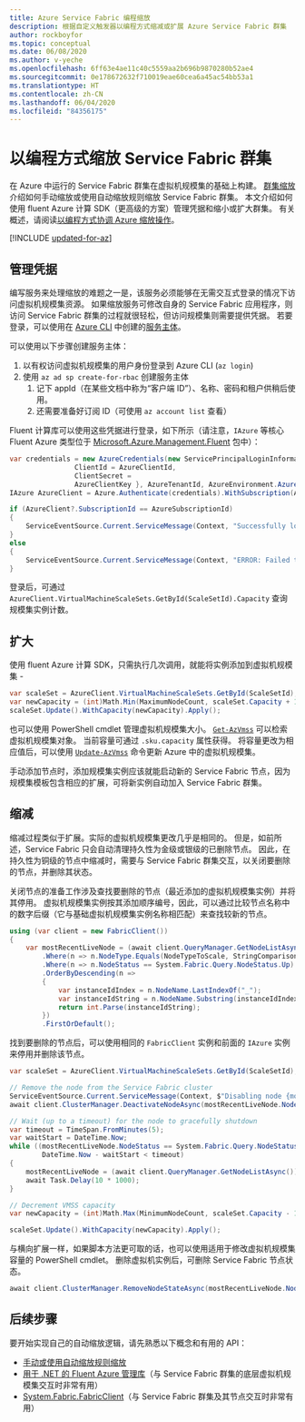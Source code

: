 ```yaml
---
title: Azure Service Fabric 编程缩放
description: 根据自定义触发器以编程方式缩减或扩展 Azure Service Fabric 群集
author: rockboyfor
ms.topic: conceptual
ms.date: 06/08/2020
ms.author: v-yeche
ms.openlocfilehash: 6ff63e4ae11c40c5559aa2b696b9870280b52ae4
ms.sourcegitcommit: 0e178672632f710019eae60cea6a45ac54bb53a1
ms.translationtype: HT
ms.contentlocale: zh-CN
ms.lasthandoff: 06/04/2020
ms.locfileid: "84356175"
---
```

# <a name="scale-a-service-fabric-cluster-programmatically"></a>以编程方式缩放 Service Fabric 群集 

在 Azure 中运行的 Service Fabric 群集在虚拟机规模集的基础上构建。  [群集缩放](./service-fabric-cluster-scale-in-out.md)介绍如何手动缩放或使用自动缩放规则缩放 Service Fabric 群集。 本文介绍如何使用 fluent Azure 计算 SDK（更高级的方案）管理凭据和缩小或扩大群集。 有关概述，请阅读[以编程方式协调 Azure 缩放操作](service-fabric-cluster-scaling.md#programmatic-scaling)。 

[!INCLUDE [updated-for-az](../../includes/updated-for-az.md)]

## <a name="manage-credentials"></a>管理凭据
编写服务来处理缩放的难题之一是，该服务必须能够在无需交互式登录的情况下访问虚拟机规模集资源。 如果缩放服务可修改自身的 Service Fabric 应用程序，则访问 Service Fabric 群集的过程就很轻松，但访问规模集则需要提供凭据。 若要登录，可以使用在 [Azure CLI](https://github.com/azure/azure-cli) 中创建的[服务主体](https://docs.azure.cn/cli/create-an-azure-service-principal-azure-cli?view=azure-cli-latest)。

可以使用以下步骤创建服务主体：

1. 以有权访问虚拟机规模集的用户身份登录到 Azure CLI (`az login`)
2. 使用 `az ad sp create-for-rbac` 创建服务主体
    1. 记下 appId（在某些文档中称为“客户端 ID”）、名称、密码和租户供稍后使用。
    2. 还需要准备好订阅 ID（可使用 `az account list` 查看）

Fluent 计算库可以使用这些凭据进行登录，如下所示（请注意，`IAzure` 等核心 Fluent Azure 类型位于 [Microsoft.Azure.Management.Fluent](https://www.nuget.org/packages/Microsoft.Azure.Management.Fluent/) 包中）：

```csharp
var credentials = new AzureCredentials(new ServicePrincipalLoginInformation {
                ClientId = AzureClientId,
                ClientSecret = 
                AzureClientKey }, AzureTenantId, AzureEnvironment.AzureGlobalCloud);
IAzure AzureClient = Azure.Authenticate(credentials).WithSubscription(AzureSubscriptionId);

if (AzureClient?.SubscriptionId == AzureSubscriptionId)
{
    ServiceEventSource.Current.ServiceMessage(Context, "Successfully logged into Azure");
}
else
{
    ServiceEventSource.Current.ServiceMessage(Context, "ERROR: Failed to login to Azure");
}
```

登录后，可通过 `AzureClient.VirtualMachineScaleSets.GetById(ScaleSetId).Capacity` 查询规模集实例计数。

## <a name="scaling-out"></a>扩大
使用 fluent Azure 计算 SDK，只需执行几次调用，就能将实例添加到虚拟机规模集 -

```csharp
var scaleSet = AzureClient.VirtualMachineScaleSets.GetById(ScaleSetId);
var newCapacity = (int)Math.Min(MaximumNodeCount, scaleSet.Capacity + 1);
scaleSet.Update().WithCapacity(newCapacity).Apply(); 
``` 

也可以使用 PowerShell cmdlet 管理虚拟机规模集大小。 [`Get-AzVmss`](https://docs.microsoft.com/powershell/module/az.compute/get-azvmss) 可以检索虚拟机规模集对象。 当前容量可通过 `.sku.capacity` 属性获得。 将容量更改为相应值后，可以使用 [`Update-AzVmss`](https://docs.microsoft.com/powershell/module/az.compute/update-azvmss) 命令更新 Azure 中的虚拟机规模集。

手动添加节点时，添加规模集实例应该就能启动新的 Service Fabric 节点，因为规模集模板包含相应的扩展，可将新实例自动加入 Service Fabric 群集。 

## <a name="scaling-in"></a>缩减

缩减过程类似于扩展。实际的虚拟机规模集更改几乎是相同的。 但是，如前所述，Service Fabric 只会自动清理持久性为金级或银级的已删除节点。 因此，在持久性为铜级的节点中缩减时，需要与 Service Fabric 群集交互，以关闭要删除的节点，并删除其状态。

关闭节点的准备工作涉及查找要删除的节点（最近添加的虚拟机规模集实例）并将其停用。 虚拟机规模集实例按其添加顺序编号，因此，可以通过比较节点名称中的数字后缀（它与基础虚拟机规模集实例名称相匹配）来查找较新的节点。 

```csharp
using (var client = new FabricClient())
{
    var mostRecentLiveNode = (await client.QueryManager.GetNodeListAsync())
        .Where(n => n.NodeType.Equals(NodeTypeToScale, StringComparison.OrdinalIgnoreCase))
        .Where(n => n.NodeStatus == System.Fabric.Query.NodeStatus.Up)
        .OrderByDescending(n =>
        {
            var instanceIdIndex = n.NodeName.LastIndexOf("_");
            var instanceIdString = n.NodeName.Substring(instanceIdIndex + 1);
            return int.Parse(instanceIdString);
        })
        .FirstOrDefault();
```

找到要删除的节点后，可以使用相同的 `FabricClient` 实例和前面的 `IAzure` 实例来停用并删除该节点。

```csharp
var scaleSet = AzureClient.VirtualMachineScaleSets.GetById(ScaleSetId);

// Remove the node from the Service Fabric cluster
ServiceEventSource.Current.ServiceMessage(Context, $"Disabling node {mostRecentLiveNode.NodeName}");
await client.ClusterManager.DeactivateNodeAsync(mostRecentLiveNode.NodeName, NodeDeactivationIntent.RemoveNode);

// Wait (up to a timeout) for the node to gracefully shutdown
var timeout = TimeSpan.FromMinutes(5);
var waitStart = DateTime.Now;
while ((mostRecentLiveNode.NodeStatus == System.Fabric.Query.NodeStatus.Up || mostRecentLiveNode.NodeStatus == System.Fabric.Query.NodeStatus.Disabling) &&
        DateTime.Now - waitStart < timeout)
{
    mostRecentLiveNode = (await client.QueryManager.GetNodeListAsync()).FirstOrDefault(n => n.NodeName == mostRecentLiveNode.NodeName);
    await Task.Delay(10 * 1000);
}

// Decrement VMSS capacity
var newCapacity = (int)Math.Max(MinimumNodeCount, scaleSet.Capacity - 1); // Check min count 

scaleSet.Update().WithCapacity(newCapacity).Apply(); 
```

与横向扩展一样，如果脚本方法更可取的话，也可以使用适用于修改虚拟机规模集容量的 PowerShell cmdlet。 删除虚拟机实例后，可删除 Service Fabric 节点状态。

```csharp
await client.ClusterManager.RemoveNodeStateAsync(mostRecentLiveNode.NodeName);
```

## <a name="next-steps"></a>后续步骤

要开始实现自己的自动缩放逻辑，请先熟悉以下概念和有用的 API：

- [手动或使用自动缩放规则缩放](./service-fabric-cluster-scale-in-out.md)
- [用于 .NET 的 Fluent Azure 管理库](https://github.com/Azure/azure-sdk-for-net/tree/Fluent)（与 Service Fabric 群集的底层虚拟机规模集交互时非常有用）
- [System.Fabric.FabricClient](https://docs.azure.cn/dotnet/api/system.fabric.fabricclient?view=azure-dotnet)（与 Service Fabric 群集及其节点交互时非常有用）

<!-- Update_Description: update meta properties, wording update  -->
